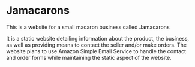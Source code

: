 # Jamacarons
This is a website for a small macaron business called Jamacarons

It is a static website detailing information about the product, the business, as well as providing means to contact the seller and/or make orders. The website plans to use Amazon Simple Email Service to handle the contact and order forms while maintaining the static aspect of the website.